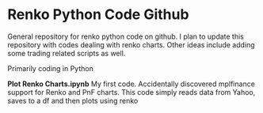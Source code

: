 # Renko Python Code Github
General repository for renko python code on github. I plan to update this repository with codes dealing with renko charts.
Other ideas include adding some trading related scripts as well.

Primarily coding in Python

**Plot Renko Charts.ipynb** My first code. Accidentally discovered mplfinance support for Renko and PnF charts.
This code simply reads data from Yahoo, saves to a df and then plots using renko
